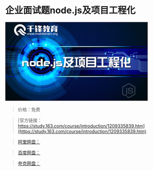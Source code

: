 # 企业面试题node.js及项目工程化

![img](../../../assets/study163/free/214caa8696f9468783f65af3504b2f73.jpg)

> 价格：免费

> [官方链接：https://study.163.com/course/introduction/1209335839.htm](https://study.163.com/course/introduction/1209335839.htm)

> [阿里网盘：]()

> [百度网盘：]()

> [夸克网盘：]()
